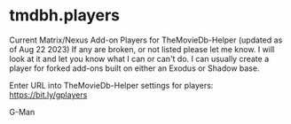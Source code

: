 # tmdbh.players

Current Matrix/Nexus Add-on Players for TheMovieDb-Helper (updated as of Aug 22 2023) 
If any are broken, or not listed please let me know. I will look at it and let you know what I can or can't do. 
I can usually create a player for forked add-ons built on either an Exodus or Shadow base.

Enter URL into TheMovieDb-Helper settings for players: https://bit.ly/gplayers

G-Man